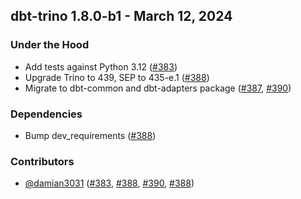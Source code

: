 ## dbt-trino 1.8.0-b1 - March 12, 2024
### Under the Hood
- Add tests against Python 3.12 ([#383](https://github.com/starburstdata/dbt-trino/pull/383))
- Upgrade Trino to 439, SEP to 435-e.1 ([#388](https://github.com/starburstdata/dbt-trino/pull/388))
- Migrate to dbt-common and dbt-adapters package ([#387](https://github.com/starburstdata/dbt-trino/issues/387), [#390](https://github.com/starburstdata/dbt-trino/pull/390))
### Dependencies
- Bump dev_requirements ([#388](https://github.com/starburstdata/dbt-trino/pull/388))

### Contributors
- [@damian3031](https://github.com/damian3031) ([#383](https://github.com/starburstdata/dbt-trino/pull/383), [#388](https://github.com/starburstdata/dbt-trino/pull/388), [#390](https://github.com/starburstdata/dbt-trino/pull/390), [#388](https://github.com/starburstdata/dbt-trino/pull/388))
